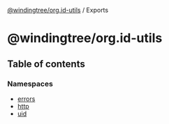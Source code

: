 [@windingtree/org.id-utils](docs/modules.md) / Exports

# @windingtree/org.id-utils

## Table of contents

### Namespaces

- [errors](modules/errors.md)
- [http](modules/http.md)
- [uid](modules/uid.md)
